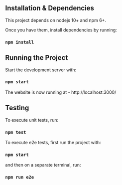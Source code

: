 ## Installation & Dependencies

This project depends on nodejs 10+ and npm 6+. 

Once you have them, install dependencies by running:

### `npm install`

## Running the Project

Start the development server with:

### `npm start`

The website is now running at - http://localhost:3000/  

## Testing

To execute unit tests, run: 

### `npm test`

To execute e2e tests, first run the project with:

### `npm start` 

and then on a separate terminal, run:

### `npm run e2e`